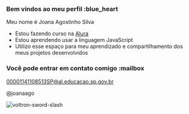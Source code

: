 ### Bem vindos ao meu perfil :blue_heart

Meu nome é Joana Agostinho Silva

- Estou fazendo curso na [Alura](https://www.alura.com.br)
- Estou aprendendo usar a linguagem JavaScript
- Utilizo esse espaço para meu aprendizado e compartilhamento dos meus projetos desenvolvidos

### Você pode entrar em contato comigo :mailbox

00001141108513SP@al.educacao.sp.gov.br

@joanaago



![voltron-sword-slash](https://github.com/user-attachments/assets/34be66b4-cd46-4e25-a169-db9901372614)
